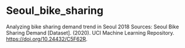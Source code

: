 # Seoul_bike_sharing
Analyzing bike sharing demand trend in Seoul 2018
Sources: Seoul Bike Sharing Demand [Dataset]. (2020). UCI Machine Learning Repository. https://doi.org/10.24432/C5F62R.
